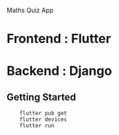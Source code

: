  Maths Quiz App
# Frontend : Flutter
# Backend  : Django

## Getting Started

        flutter pub get
        flutter devices
        flutter run
